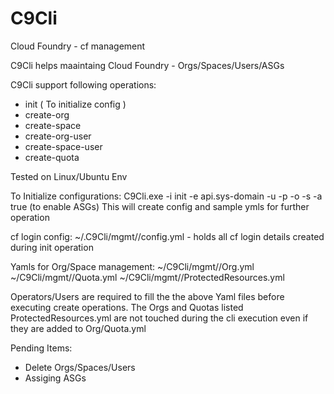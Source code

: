 # C9Cli
Cloud Foundry - cf management

C9Cli helps maaintaing Cloud Foundry - Orgs/Spaces/Users/ASGs

C9Cli support following operations:
- init ( To initialize config )
- create-org
- create-space
- create-org-user
- create-space-user
- create-quota

Tested on Linux/Ubuntu Env

To Initialize configurations: 
C9Cli.exe -i init -e api.sys-domain -u <cf-login-user> -p <cf-login-pwd> -o <org> -s <space> -a true (to enable ASGs)
This will create config and sample ymls for further operation
  
  cf login config:
  ~/.C9Cli/mgmt/<endpoint>/config.yml - holds all cf login details created during init operation
  
  Yamls for Org/Space management:
  ~/C9Cli/mgmt/<endpoint>/Org.yml
  ~/C9Cli/mgmt/<endpoint>/Quota.yml
  ~/C9Cli/mgmt/<endpoint>/ProtectedResources.yml
  
Operators/Users are required to fill the the above Yaml files before executing create operations. The Orgs and Quotas listed ProtectedResources.yml are not touched during the  cli execution even if they are added to Org/Quota.yml
    
Pending Items:
- Delete Orgs/Spaces/Users
- Assiging ASGs
